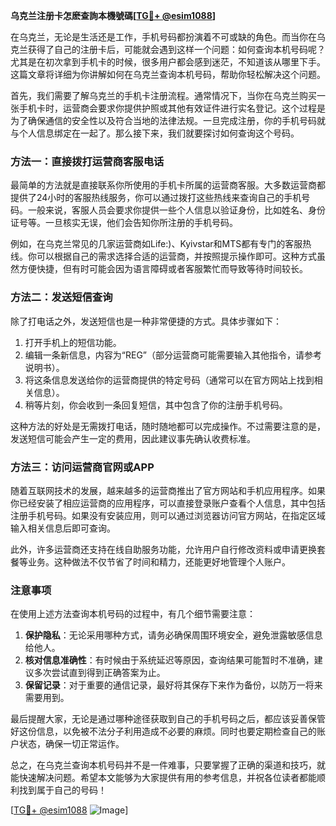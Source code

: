 **乌克兰注册卡怎麽查詢本機號碼[[TG💪+ @esim1088](https://t.me/s/esim1088)]**

在乌克兰，无论是生活还是工作，手机号码都扮演着不可或缺的角色。而当你在乌克兰获得了自己的注册卡后，可能就会遇到这样一个问题：如何查询本机号码呢？尤其是在初次拿到手机卡的时候，很多用户都会感到迷茫，不知道该从哪里下手。这篇文章将详细为你讲解如何在乌克兰查询本机号码，帮助你轻松解决这个问题。

首先，我们需要了解乌克兰的手机卡注册流程。通常情况下，当你在乌克兰购买一张手机卡时，运营商会要求你提供护照或其他有效证件进行实名登记。这个过程是为了确保通信的安全性以及符合当地的法律法规。一旦完成注册，你的手机号码就与个人信息绑定在一起了。那么接下来，我们就要探讨如何查询这个号码。

### 方法一：直接拨打运营商客服电话

最简单的方法就是直接联系你所使用的手机卡所属的运营商客服。大多数运营商都提供了24小时的客服热线服务，你可以通过拨打这些热线来查询自己的手机号码。一般来说，客服人员会要求你提供一些个人信息以验证身份，比如姓名、身份证号等。一旦核实无误，他们会告知你所注册的手机号码。

例如，在乌克兰常见的几家运营商如Life:)、Kyivstar和MTS都有专门的客服热线。你可以根据自己的需求选择合适的运营商，并按照提示操作即可。这种方式虽然方便快捷，但有时可能会因为语言障碍或者客服繁忙而导致等待时间较长。

### 方法二：发送短信查询

除了打电话之外，发送短信也是一种非常便捷的方式。具体步骤如下：

1. 打开手机上的短信功能。
2. 编辑一条新信息，内容为“REG”（部分运营商可能需要输入其他指令，请参考说明书）。
3. 将这条信息发送给你的运营商提供的特定号码（通常可以在官方网站上找到相关信息）。
4. 稍等片刻，你会收到一条回复短信，其中包含了你的注册手机号码。

这种方法的好处是无需拨打电话，随时随地都可以完成操作。不过需要注意的是，发送短信可能会产生一定的费用，因此建议事先确认收费标准。

### 方法三：访问运营商官网或APP

随着互联网技术的发展，越来越多的运营商推出了官方网站和手机应用程序。如果你已经安装了相应运营商的应用程序，可以直接登录账户查看个人信息，其中包括注册手机号码。如果没有安装应用，则可以通过浏览器访问官方网站，在指定区域输入相关信息后即可查询。

此外，许多运营商还支持在线自助服务功能，允许用户自行修改资料或申请更换套餐等业务。这种做法不仅节省了时间和精力，还能更好地管理个人账户。

### 注意事项

在使用上述方法查询本机号码的过程中，有几个细节需要注意：

1. **保护隐私**：无论采用哪种方式，请务必确保周围环境安全，避免泄露敏感信息给他人。
2. **核对信息准确性**：有时候由于系统延迟等原因，查询结果可能暂时不准确，建议多次尝试直到得到正确答案为止。
3. **保留记录**：对于重要的通信记录，最好将其保存下来作为备份，以防万一将来需要用到。

最后提醒大家，无论是通过哪种途径获取到自己的手机号码之后，都应该妥善保管好这份信息，以免被不法分子利用造成不必要的麻烦。同时也要定期检查自己的账户状态，确保一切正常运作。

总之，在乌克兰查询本机号码并不是一件难事，只要掌握了正确的渠道和技巧，就能快速解决问题。希望本文能够为大家提供有用的参考信息，并祝各位读者都能顺利找到属于自己的号码！

[[TG💪+ @esim1088](https://t.me/s/esim1088) ![Image](https://i.postimg.cc/4NQfJmqS/Snipaste-2025-05-13-00-14-12.png)]